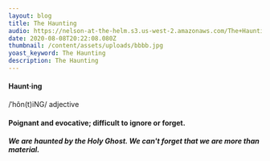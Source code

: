 ```yaml
---
layout: blog
title: The Haunting
audio: https://nelson-at-the-helm.s3.us-west-2.amazonaws.com/The+Haunting_16b_44.1k.mp3
date: 2020-08-08T20:22:08.080Z
thumbnail: /content/assets/uploads/bbbb.jpg
yoast_keyword: The Haunting
description: The Haunting
---
```


#### Haunt·ing

/ˈhôn(t)iNG/
adjective

#### Poignant and evocative; difficult to ignore or forget.

##### We are haunted by the Holy Ghost. We can't forget that we are more than material.
